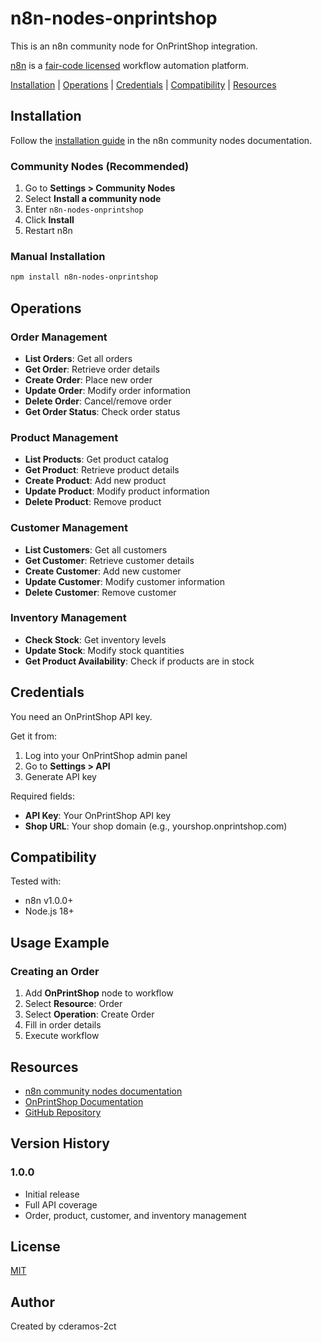 # n8n-nodes-onprintshop

This is an n8n community node for OnPrintShop integration.

[n8n](https://n8n.io/) is a [fair-code licensed](https://docs.n8n.io/reference/license/) workflow automation platform.

[Installation](#installation) | [Operations](#operations) | [Credentials](#credentials) | [Compatibility](#compatibility) | [Resources](#resources)

## Installation

Follow the [installation guide](https://docs.n8n.io/integrations/community-nodes/installation/) in the n8n community nodes documentation.

### Community Nodes (Recommended)

1. Go to **Settings > Community Nodes**
2. Select **Install a community node**
3. Enter `n8n-nodes-onprintshop`
4. Click **Install**
5. Restart n8n

### Manual Installation

```bash
npm install n8n-nodes-onprintshop
```

## Operations

### Order Management
- **List Orders**: Get all orders
- **Get Order**: Retrieve order details
- **Create Order**: Place new order
- **Update Order**: Modify order information
- **Delete Order**: Cancel/remove order
- **Get Order Status**: Check order status

### Product Management
- **List Products**: Get product catalog
- **Get Product**: Retrieve product details
- **Create Product**: Add new product
- **Update Product**: Modify product information
- **Delete Product**: Remove product

### Customer Management
- **List Customers**: Get all customers
- **Get Customer**: Retrieve customer details
- **Create Customer**: Add new customer
- **Update Customer**: Modify customer information
- **Delete Customer**: Remove customer

### Inventory Management
- **Check Stock**: Get inventory levels
- **Update Stock**: Modify stock quantities
- **Get Product Availability**: Check if products are in stock

## Credentials

You need an OnPrintShop API key.

Get it from:
1. Log into your OnPrintShop admin panel
2. Go to **Settings > API**
3. Generate API key

Required fields:
- **API Key**: Your OnPrintShop API key
- **Shop URL**: Your shop domain (e.g., yourshop.onprintshop.com)

## Compatibility

Tested with:
- n8n v1.0.0+
- Node.js 18+

## Usage Example

### Creating an Order

1. Add **OnPrintShop** node to workflow
2. Select **Resource**: Order
3. Select **Operation**: Create Order
4. Fill in order details
5. Execute workflow

## Resources

- [n8n community nodes documentation](https://docs.n8n.io/integrations/community-nodes/)
- [OnPrintShop Documentation](https://www.onprintshop.com/)
- [GitHub Repository](https://github.com/cderamos-2ct/n8n-nodes-onprintshop)

## Version History

### 1.0.0
- Initial release
- Full API coverage
- Order, product, customer, and inventory management

## License

[MIT](LICENSE)

## Author

Created by cderamos-2ct

